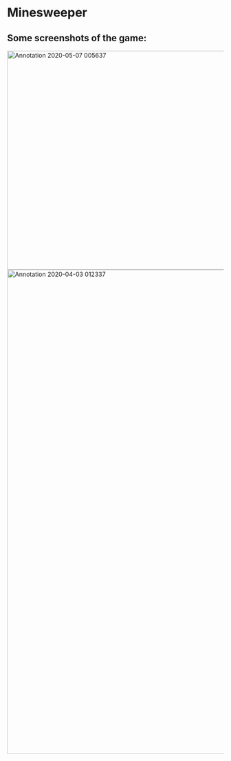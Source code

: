 # Minesweeper

## Some screenshots of the game:
<img width="510" alt="Annotation 2020-05-07 005637" src="https://user-images.githubusercontent.com/68480967/91874523-f43bd480-ec97-11ea-93e8-b60a59cb3b7f.png">

<img width="1128" alt="Annotation 2020-04-03 012337" src="https://user-images.githubusercontent.com/68480967/91874572-01f15a00-ec98-11ea-985d-b1ce2912d905.png">

